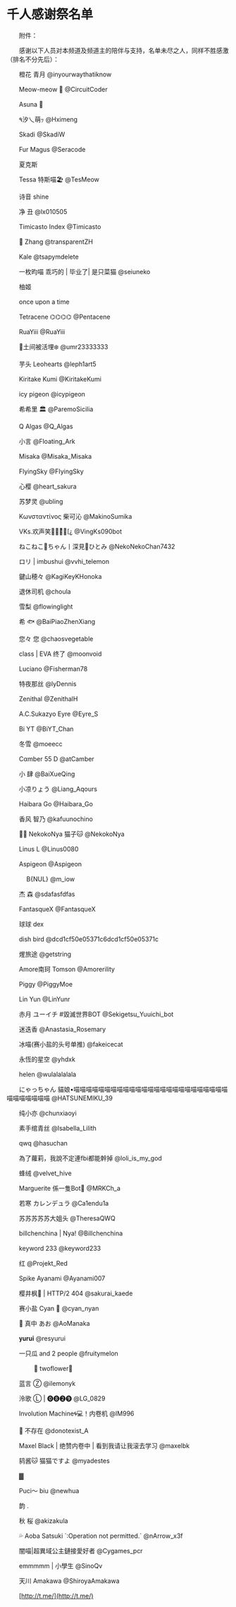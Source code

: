 # 千人感谢祭名单

　　附件：

　　感谢以下人员对本频道及频道主的陪伴与支持，名单未尽之人，同样不胜感激（排名不分先后）：

　　橙花 青月 @inyourwaythatiknow

　　Meow-meow 🍓 @CircuitCoder

　　Asuna 🍓

　　٩汐乀萌ｯ @Hximeng

　　Skadi @SkadiW

　　Fur Magus @Seracode

　　夏克斯

　　Tessa 特斯喵🏖 @TesMeow

　　诗音 shine

　　净 丑 @lx010505

　　Timicasto Index @Timicasto

　　🏁 Zhang @transparentZH

　　Kale @tsapymdelete

　　一枚昀喵 乖巧的 | 毕业了| 是只菜猫 @seiuneko

　　柚姬

　　once upon a time

　　Tetracene ⌬⌬⌬⌬ @Pentacene

　　RuaYiii @RuaYiii

　　🍋土间被活埋❄️ @umr23333333

　　芋头 Leohearts @leph1art5

　　Kiritake Kumi @KiritakeKumi

　　icy pigeon @icypigeon

　　希希里 🏛 @ParemoSicilia

　　Q Algas @Q\_Algas

　　小言 @Floating\_Ark

　　Misaka @Misaka\_Misaka

　　FlyingSky @FIyingSky

　　心樱 @heart\_sakura

　　苏梦灵 @ubling

　　Κωνσταντίνος 柴可沁 @MakinoSumika

　　VKs.欢声笑語⃟☈ͯ⃐\[¿ @VingKs090bot

　　ねこねこ🐾ちゃん丨深見💫ひとみ @NekoNekoChan7432

　　ロリ | imbushui @vvhi\_telemon

　　鍵山穂々 @KagiKeyKHonoka

　　退休司机 @choula

　　雪梨 @flowinglight

　　希 🐟 @BaiPiaoZhenXiang

　　您々 您 @chaosvegetable

　　class | EVA 终了 @moonvoid

　　Luciano @Fisherman78

　　特夜那丝 @lyDennis

　　Zenithal @ZenithalH

　　A.C.Sukazyo Eyre @Eyre\_S

　　Bi YT @BiYT\_Chan

　　冬雪 @moeecc

　　Cαmber 55 D @atCamber

　　小 肆 @BaiXueQing

　　小凉りょう @Liang\_Aqours

　　Haibara Go @Haibara\_Go

　　香风 智乃 @kafuunochino

　　🍋🌈 NekokoNya 猫子🐱 @NekokoNya

　　Linus L @Linus0080

　　Aspigeon @Aspigeon

　　ㅤ B{NUL} @m\_iow

　　杰 森 @sdafasfdfas

　　FantasqueX @FantasqueX

　　球球 dex

　　dish bird @dcd1cf50e05371c6dcd1cf50e05371c

　　煋旅途 @getstring

　　Amore南珂 Tomson @Amorerility

　　Piggy @PiggyMoe

　　Lin Yun @LinYunr

　　赤月 ユーイチ #毀滅世界BOT @Sekigetsu\_Yuuichi\_bot

　　迷迭香 @Anastasia\_Rosemary

　　冰喵(赛小盐的头号单推) @fakeicecat

　　永恆的星空 @yhdxk

　　helen @wulalalalala

　　にゃっちゃん 貓娘•喵喵喵喵喵喵喵喵喵喵喵喵喵喵喵喵喵喵喵喵喵喵喵喵喵喵喵喵喵喵喵喵 @HATSUNEMIKU\_39

　　纯小亦 @chunxiaoyi

　　素手绾青丝 @Isabella\_Lilith

　　qwq @hasuchan

　　為了蘿莉，我說不定連fbi都能幹掉 @loli\_is\_my\_god

　　蜂绒 @velvet\_hive

　　Marguerite 係一隻Bot💫 @MRKCh\_a

　　若寒 カレンデュラ @Ca1endu1a

　　苏苏苏苏苏大姐头 @TheresaQWQ

　　billchenchina | Nya! @Billchenchina

　　keyword 233 @keyword233

　　红 @Projekt\_Red

　　Spike Ayanami @Ayanami007

　　樱井枫🍬 | HTTP/2 404 @sakurai\_kaede

　　赛小盐 Cyan 🌟 @cyan\_nyan

　　🐳 真中 あお @AoManaka

　　𝐲𝐮𝐫𝐮𝐢 @resyurui

　　一只瓜 and 2 people @fruitymelon

　　ㅤ ㅤ 🌸 twoflower🌸

　　蓝言 Ⓩ @ilemonyk

　　泠歌 Ⓛ | ⓿❽❷❾ @LG\_0829

　　Involution Machine🌀💻！内卷机 @IM996

　　💫 不存在 @donotexist\_A

　　Maxel Black | 绝赞内卷中 | 看到我请让我滚去学习 @maxelbk

　　鸫酱🐱 猫猫ですよ @myadestes

　　▓

　　Puci～ biu @newhua

　　韵 .

　　秋 桜 @akizakula

　　💦 Aoba Satsuki \`:Operation not permitted.\` @nArrow\_x3f

　　闇喵|超異域公主鏈接愛好者 @Cygames\_pcr

　　emmmmm | 小學生 @SinoQv

　　天川 Amakawa @ShiroyaAmakawa





　　[http://t.me/](http://t.me/)






